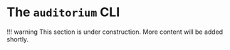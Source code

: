 # The `auditorium` CLI

!!! warning
    This section is under construction. More content will be added shortly.
